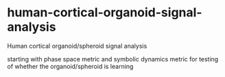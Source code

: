 # human-cortical-organoid-signal-analysis
Human cortical organoid/spheroid signal analysis

starting with phase space metric and symbolic dynamics metric for testing of whether the organoid/spheroid is learning
